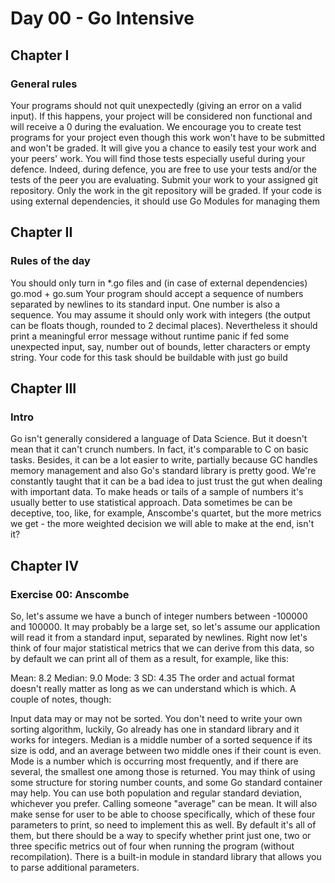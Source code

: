 <h1>Day 00 - Go Intensive</h1>

<h2>Chapter I </h2>
<h3>General rules</h3>
Your programs should not quit unexpectedly (giving an error on a valid input). If this happens, your project will be considered non functional and will receive a 0 during the evaluation.
We encourage you to create test programs for your project even though this work won't have to be submitted and won't be graded. It will give you a chance to easily test your work and your peers' work. You will find those tests especially useful during your defence. Indeed, during defence, you are free to use your tests and/or the tests of the peer you are evaluating.
Submit your work to your assigned git repository. Only the work in the git repository will be graded.
If your code is using external dependencies, it should use Go Modules for managing them
<h2>Chapter II</h2>
<h3>Rules of the day</h3>
You should only turn in *.go files and (in case of external dependencies) go.mod + go.sum
Your program should accept a sequence of numbers separated by newlines to its standard input. One number is also a sequence.
You may assume it should only work with integers (the output can be floats though, rounded to 2 decimal places).
Nevertheless it should print a meaningful error message without runtime panic if fed some unexpected input, say, number out of bounds, letter characters or empty string.
Your code for this task should be buildable with just go build
<h2>Chapter III</h2>
<h3>Intro</h3>
Go isn't generally considered a language of Data Science. But it doesn't mean that it can't crunch numbers. In fact, it's comparable to C on basic tasks. Besides, it can be a lot easier to write, partially because GC handles memory management and also Go's standard library is pretty good. We're constantly taught that it can be a bad idea to just trust the gut when dealing with important data. To make heads or tails of a sample of numbers it's usually better to use statistical approach. Data sometimes be can be deceptive, too, like, for example, Anscombe's quartet, but the more metrics we get - the more weighted decision we will able to make at the end, isn't it?

<h2>Chapter IV</h2>
<h3>Exercise 00: Anscombe</h3>
So, let's assume we have a bunch of integer numbers between -100000 and 100000. It may probably be a large set, so let's assume our application will read it from a standard input, separated by newlines. Right now let's think of four major statistical metrics that we can derive from this data, so by default we can print all of them as a result, for example, like this:

Mean: 8.2
Median: 9.0
Mode: 3
SD: 4.35
The order and actual format doesn't really matter as long as we can understand which is which. A couple of notes, though:

Input data may or may not be sorted. You don't need to write your own sorting algorithm, luckily, Go already has one in standard library and it works for integers.
Median is a middle number of a sorted sequence if its size is odd, and an average between two middle ones if their count is even.
Mode is a number which is occurring most frequently, and if there are several, the smallest one among those is returned. You may think of using some structure for storing number counts, and some Go standard container may help.
You can use both population and regular standard deviation, whichever you prefer.
Calling someone "average" can be mean.
It will also make sense for user to be able to choose specifically, which of these four parameters to print, so need to implement this as well. By default it's all of them, but there should be a way to specify whether print just one, two or three specific metrics out of four when running the program (without recompilation). There is a built-in module in standard library that allows you to parse additional parameters.

